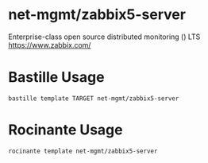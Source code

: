 # net-mgmt/zabbix5-server
Enterprise-class open source distributed monitoring () LTS
https://www.zabbix.com/

# Bastille Usage
```shell
bastille template TARGET net-mgmt/zabbix5-server
```

# Rocinante Usage
```shell
rocinante template net-mgmt/zabbix5-server
```
